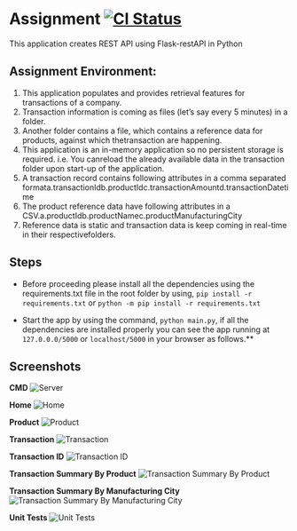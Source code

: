 # Assignment [![CI Status](https://travis-ci.org/devanandchauhan/FlaskRestAPI.svg?branch=main)](https://travis-ci.org/devanandchauhan/FlaskRestAPI)
This application creates REST API using Flask-restAPI in Python 

## Assignment Environment:
1. This application populates and provides retrieval features for transactions of a company.
2. Transaction information is coming as files (let’s say every 5 minutes) in a folder.
3. Another folder contains a file, which contains a reference data for products, against which thetransaction are happening.
4. This application is an in-memory application so no persistent storage is required. i.e. You canreload the already available data in the transaction folder upon start-up of the application.
5. A transaction record contains following attributes in a comma separated formata.transactionIdb.productIdc.transactionAmountd.transactionDatetime
6. The product reference data have following attributes in a CSV.a.productIdb.productNamec.productManufacturingCity
7. Reference data is static and transaction data is keep coming in real-time in their respectivefolders.

## Steps
- Before proceeding please install all the dependencies using the requirements.txt file in the root folder by using,
```pip install -r requirements.txt``` or ```python -m pip install -r requirements.txt```

- Start the app by using the command, ```python main.py```, if all the dependencies are installed properly you can see the app running at ```127.0.0.0/5000``` or ```localhost/5000``` in your browser as follows.**

## Screenshots

**CMD**
![Server](/images/server.JPG?raw=true "Server")

**Home** 
![Home](/images/home.JPG?raw=true "Home")

**Product** 
![Product](/images/product.JPG?raw=true "Product")

**Transaction**
![Transaction](/images/transaction.JPG?raw=true "Transaction")

**Transaction ID** 
![Transaction ID](/images/transactionid.JPG?raw=true "Transaction ID")

**Transaction Summary By Product** 
![Transaction Summary By Product](/images/transactionsummarybyproduct.JPG?raw=true "Transaction Summary By Product")

**Transaction Summary By Manufacturing City** 
![Transaction Summary By Manufacturing City](/images/transactionsummarybycity.JPG?raw=true "Transaction Summary By Manufacturing City")

**Unit Tests**
![Unit Tests](/images/test.JPG?raw=true "Unit Tests")
